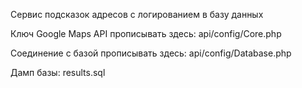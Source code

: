 Сервис подсказок адресов с логированием в базу данных

Ключ Google Maps API прописывать здесь: api/config/Core.php

Соединение с базой прописывать здесь: api/config/Database.php

Дамп базы: results.sql